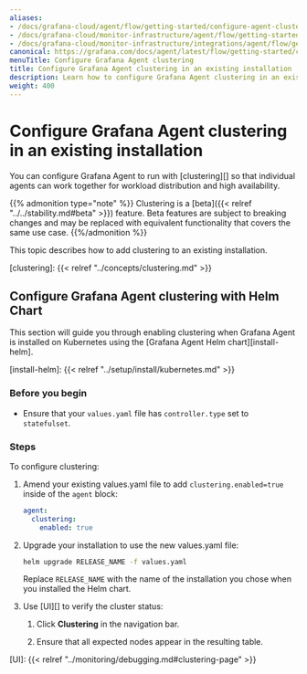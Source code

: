 ```yaml
---
aliases:
- /docs/grafana-cloud/agent/flow/getting-started/configure-agent-clustering/
- /docs/grafana-cloud/monitor-infrastructure/agent/flow/getting-started/configure-agent-clustering/
- /docs/grafana-cloud/monitor-infrastructure/integrations/agent/flow/getting-started/configure-agent-clustering/
canonical: https://grafana.com/docs/agent/latest/flow/getting-started/configure-agent-clustering/
menuTitle: Configure Grafana Agent clustering
title: Configure Grafana Agent clustering in an existing installation
description: Learn how to configure Grafana Agent clustering in an existing installation
weight: 400
---
```


# Configure Grafana Agent clustering in an existing installation

You can configure Grafana Agent to run with [clustering][] so that
individual agents can work together for workload distribution and high
availability.

{{% admonition type="note" %}}
Clustering is a [beta]({{< relref "../../stability.md#beta" >}}) feature. Beta features are subject to breaking
changes and may be replaced with equivalent functionality that covers the same
use case.
{{%/admonition %}}

This topic describes how to add clustering to an existing installation.

[clustering]: {{< relref "../concepts/clustering.md" >}}

## Configure Grafana Agent clustering with Helm Chart

This section will guide you through enabling clustering when Grafana Agent is
installed on Kubernetes using the [Grafana Agent Helm chart][install-helm].

[install-helm]: {{< relref "../setup/install/kubernetes.md" >}}

### Before you begin

- Ensure that your `values.yaml` file has `controller.type` set to
  `statefulset`.

### Steps

To configure clustering:

1. Amend your existing values.yaml file to add `clustering.enabled=true` inside
   of the `agent` block:

   ```yaml
   agent:
     clustering:
       enabled: true
   ```

1. Upgrade your installation to use the new values.yaml file:

   ```bash
   helm upgrade RELEASE_NAME -f values.yaml
   ```

   Replace `RELEASE_NAME` with the name of the installation you chose when you
   installed the Helm chart.

1. Use [UI][] to verify the cluster status:

   1. Click **Clustering** in the navigation bar.

   2. Ensure that all expected nodes appear in the resulting table.

[UI]: {{< relref "../monitoring/debugging.md#clustering-page" >}}
